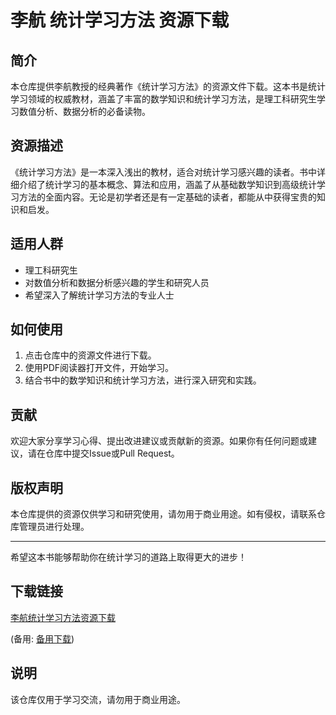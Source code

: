 # 李航 统计学习方法 资源下载

## 简介

本仓库提供李航教授的经典著作《统计学习方法》的资源文件下载。这本书是统计学习领域的权威教材，涵盖了丰富的数学知识和统计学习方法，是理工科研究生学习数值分析、数据分析的必备读物。

## 资源描述

《统计学习方法》是一本深入浅出的教材，适合对统计学习感兴趣的读者。书中详细介绍了统计学习的基本概念、算法和应用，涵盖了从基础数学知识到高级统计学习方法的全面内容。无论是初学者还是有一定基础的读者，都能从中获得宝贵的知识和启发。

## 适用人群

- 理工科研究生
- 对数值分析和数据分析感兴趣的学生和研究人员
- 希望深入了解统计学习方法的专业人士

## 如何使用

1. 点击仓库中的资源文件进行下载。
2. 使用PDF阅读器打开文件，开始学习。
3. 结合书中的数学知识和统计学习方法，进行深入研究和实践。

## 贡献

欢迎大家分享学习心得、提出改进建议或贡献新的资源。如果你有任何问题或建议，请在仓库中提交Issue或Pull Request。

## 版权声明

本仓库提供的资源仅供学习和研究使用，请勿用于商业用途。如有侵权，请联系仓库管理员进行处理。

---

希望这本书能够帮助你在统计学习的道路上取得更大的进步！

## 下载链接
[李航统计学习方法资源下载](https://pan.quark.cn/s/efa69efa6dcb) 

(备用: [备用下载](https://pan.baidu.com/s/1Zx0z6trvT1X8uApDvc38sg?pwd=1234))

## 说明

该仓库仅用于学习交流，请勿用于商业用途。
